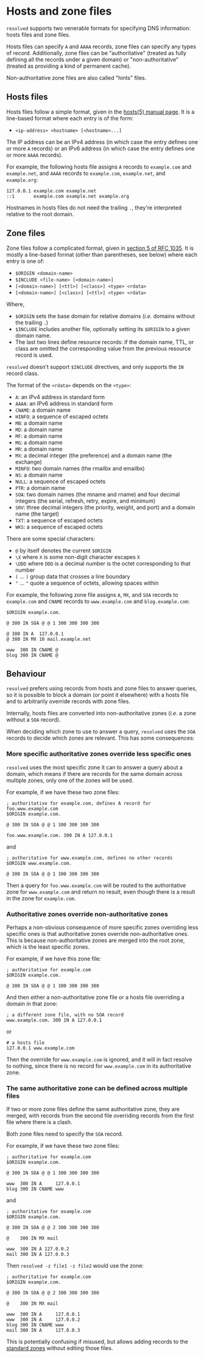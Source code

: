 Hosts and zone files
====================

`resolved` supports two venerable formats for specifying DNS information: hosts
files and zone files.

Hosts files can specify `A` and `AAAA` records, zone files can specify any types
of record.  Additionally, zone files can be "authoritative" (treated as fully
defining all the records under a given domain) or "non-authoritative" (treated
as providing a kind of permanent cache).

Non-authoritative zone files are also called "hints" files.


Hosts files
-----------

Hosts files follow a simple format, given in the [hosts(5) manual page][].  It
is a line-based format where each entry is of the form:

- `<ip-address> <hostname> [<hostname>...]`

The IP address can be an IPv4 address (in which case the entry defines one or
more `A` records) or an IPv6 address (in which case the entry defines one or
more `AAAA` records).

For example, the following hosts file assigns `A` records to `example.com` and
`example.net`, and `AAAA` records to `example.com`, `example.net`, and
`example.org`:

```text
127.0.0.1 example.com example.net
::1       example.com example.net example.org
```

Hostnames in hosts files do not need the trailing `.`, they're interpreted
relative to the root domain.

[hosts(5) manual page]: https://man7.org/linux/man-pages/man5/hosts.5.html


Zone files
----------

Zone files follow a complicated format, given in [section 5 of RFC 1035][].  It
is mostly a line-based format (other than parentheses, see below) where each
entry is one of:

- `$ORIGIN <domain-name>`
- `$INCLUDE <file-name> [<domain-name>]`
- `[<domain-name>] [<ttl>] [<class>] <type> <rdata>`
- `[<domain-name>] [<class>] [<ttl>] <type> <rdata>`

Where,

- `$ORIGIN` sets the base domain for relative domains (*i.e.* domains without
  the trailing `.`)
- `$INCLUDE` includes another file, optionally setting its `$ORIGIN` to a given
  domain name.
- The last two lines define resource records: if the domain name, TTL, or class
  are omitted the corresponding value from the previous resource record is used.

`resolved` doesn't support `$INCLUDE` directives, and only supports the `IN`
record class.

The format of the `<rdata>` depends on the `<type>`:

- `A`: an IPv4 address in standard form
- `AAAA`: an IPv6 address in standard form
- `CNAME`: a domain name
- `HINFO`: a sequence of escaped octets
- `MB`: a domain name
- `MD`: a domain name
- `MF`: a domain name
- `MG`: a domain name
- `MR`: a domain name
- `MX`: a decimal integer (the preference) and a domain name (the exchange)
- `MINFO`: two domain names (the rmailbx and emailbx)
- `NS`: a domain name
- `NULL`: a sequence of escaped octets
- `PTR`: a domain name
- `SOA`: two domain names (the mname and rname) and four decimal integers (the serial, refresh, retry, expire, and minimum)
- `SRV`: three decimal integers (the priority, weight, and port) and a domain name (the target)
- `TXT`: a sequence of escaped octets
- `WKS`: a sequence of escaped octets

There are some special characters:

- `@` by itself denotes the current `$ORIGIN`
- `\X` where `X` is some non-digit character escapes `X`
- `\DDD` where `DDD` is a decimal number is the octet corresponding to that number
- `(` ...  `)` group data that crosses a line boundary
- `"` ... `"` quote a sequence of octets, allowing spaces within

For example, the following zone file assigns `A`, `MX`, and `SOA` records to
`example.com` and `CNAME` records to `www.example.com` and `blog.example.com`:

```text
$ORIGIN example.com.

@ 300 IN SOA @ @ 1 300 300 300 300

@ 300 IN A  127.0.0.1
@ 300 IN MX 10 mail.example.net

www  300 IN CNAME @
blog 300 IN CNAME @
```

[section 5 of RFC 1035]: https://datatracker.ietf.org/doc/html/rfc1035#section-5


Behaviour
---------

`resolved` prefers using records from hosts and zone files to answer queries, so
it is possible to block a domain (or point it elsewhere) with a hosts file and
to arbitrarily override records with zone files.

Internally, hosts files are converted into non-authoritative zones (*i.e.* a
zone without a `SOA` record).

When deciding which zone to use to answer a query, `resolved` uses the `SOA`
records to decide which zones are relevant.  This has some consequences:

### More specific authoritative zones override less specific ones

`resolved` uses the most specific zone it can to answer a query about a domain,
which means if there are records for the same domain across multiple zones, only
one of the zones will be used.

For example, if we have these two zone files:

```text
; authoritative for example.com, defines A record for foo.www.example.com
$ORIGIN example.com.

@ 300 IN SOA @ @ 1 300 300 300 300

foo.www.example.com. 300 IN A 127.0.0.1
```

and

```text
; authoritative for www.example.com, defines no other records
$ORIGIN www.example.com.

@ 300 IN SOA @ @ 1 300 300 300 300
```

Then a query for `foo.www.example.com` will be routed to the authoritative zone
for `www.example.com` and return no result, even though there is a result in the
zone for `example.com`.

### Authoritative zones override non-authoritative zones

Perhaps a non-obvious consequence of more specific zones overriding less
specific ones is that authoritative zones override non-authoritative ones.  This
is because non-authoritative zones are merged into the root zone, which is the
least specific zones.

For example, if we have this zone file:

```text
; authoritative for example.com
$ORIGIN example.com.

@ 300 IN SOA @ @ 1 300 300 300 300
```

And then either a non-authoritative zone file or a hosts file overriding a
domain in that zone:

```text
; a different zone file, with no SOA record
www.example.com. 300 IN A 127.0.0.1
```

or

```text
# a hosts file
127.0.0.1 www.example.com
```

Then the override for `www.example.com` is ignored, and it will in fact resolve
to nothing, since there is no record for `www.example.com` in its authoritative
zone.

### The same authoritative zone can be defined across multiple files

If two or more zone files define the same authoritative zone, they are merged,
with records from the second file overriding records from the first file where
there is a clash.

Both zone files need to specify the `SOA` record.

For example, if we have these two zone files:

```text
; authoritative for example.com
$ORIGIN example.com.

@ 300 IN SOA @ @ 1 300 300 300 300

www  300 IN A     127.0.0.1
blog 300 IN CNAME www
```

and

```text
; authoritative for example.com
$ORIGIN example.com.

@ 300 IN SOA @ @ 2 300 300 300 300

@    300 IN MX mail

www  300 IN A 127.0.0.2
mail 300 IN A 127.0.0.3
```

Then `resolved -z file1 -z file2` would use the zone:

```text
; authoritative for example.com
$ORIGIN example.com.

@ 300 IN SOA @ @ 2 300 300 300 300

@    300 IN MX mail

www  300 IN A     127.0.0.1
www  300 IN A     127.0.0.2
blog 300 IN CNAME www
mail 300 IN A     127.0.0.3
```

This is potentially confusing if misused, but allows adding records to the
[standard zones][] without editing those files.

[standard zones]: ./standard-zones.md
